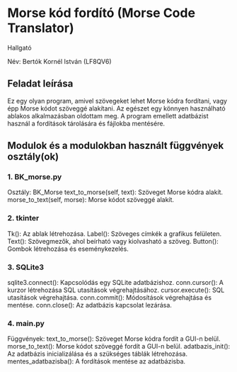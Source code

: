 # Morse kód fordító (Morse Code Translator)

Hallgató

Név: Bertók Kornél István (LF8QV6)


## Feladat leírása

Ez egy olyan program, amivel szövegeket lehet Morse kódra fordítani, vagy épp Morse kódot szöveggé alakítani.
Az egészet egy könnyen használható ablakos alkalmazásban oldottam meg. 
A program emellett adatbázist használ a fordítások tárolására és fájlokba mentésére.


## Modulok és a modulokban használt függvények osztály(ok)

 
### 1. BK_morse.py 

Osztály: BK_Morse
text_to_morse(self, text): Szöveget Morse kódra alakít.
morse_to_text(self, morse): Morse kódot szöveggé alakít.

### 2. tkinter 

Tk(): Az ablak létrehozása.
Label(): Szöveges címkék a grafikus felületen.
Text(): Szövegmezők, ahol beírható vagy kiolvasható a szöveg.
Button(): Gombok létrehozása és eseménykezelés.

### 3. SQLite3

sqlite3.connect(): Kapcsolódás egy SQLite adatbázishoz.
conn.cursor(): A kurzor létrehozása SQL utasítások végrehajtásához.
cursor.execute(): SQL utasítások végrehajtása.
conn.commit(): Módosítások végrehajtása és mentése.
conn.close(): Az adatbázis kapcsolat lezárása.

### 4. main.py 

Függvények:
text_to_morse(): Szöveget Morse kódra fordít a GUI-n belül.
morse_to_text(): Morse kódot szöveggé fordít a GUI-n belül.
adatbazis_init(): Az adatbázis inicializálása és a szükséges táblák létrehozása.
mentes_adatbazisba(): A fordítások mentése az adatbázisba.